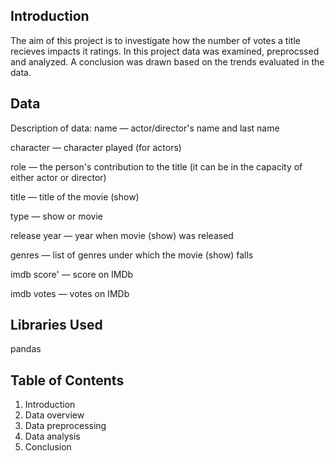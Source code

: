 ## Introduction 

The aim of this project is to investigate how the number of votes a title recieves impacts it ratings. In this project data was examined, preprocssed and analyzed. A conclusion was drawn based on the trends evaluated in the data.

## Data 

Description of data:
name — actor/director's name and last name

character — character played (for actors)

role — the person's contribution to the title (it can be in the capacity of either actor or director)

title — title of the movie (show)

type — show or movie

release year — year when movie (show) was released

genres — list of genres under which the movie (show) falls

imdb score' — score on IMDb

imdb votes — votes on IMDb

## Libraries Used 
pandas

## Table of Contents 
1. Introduction
2. Data overview
3. Data preprocessing
4. Data analysis
5. Conclusion 
